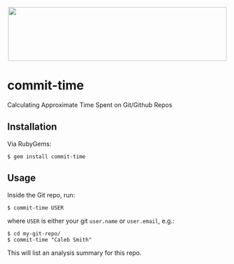 <p align="center">
  <img width="500" height="123,683 " src="https://user-images.githubusercontent.com/40801473/43850734-a35cb044-9b30-11e8-85b8-b6181fddc8da.png">
</p>


# commit-time
Calculating Approximate Time Spent on Git/Github Repos

## Installation

Via RubyGems:

```
$ gem install commit-time
```

## Usage

Inside the Git repo, run:

```
$ commit-time USER
```

where `USER` is either your git `user.name` or `user.email`, e.g.:

```
$ cd my-git-repo/
$ commit-time "Caleb Smith"
```

This will list an analysis summary for this repo.
